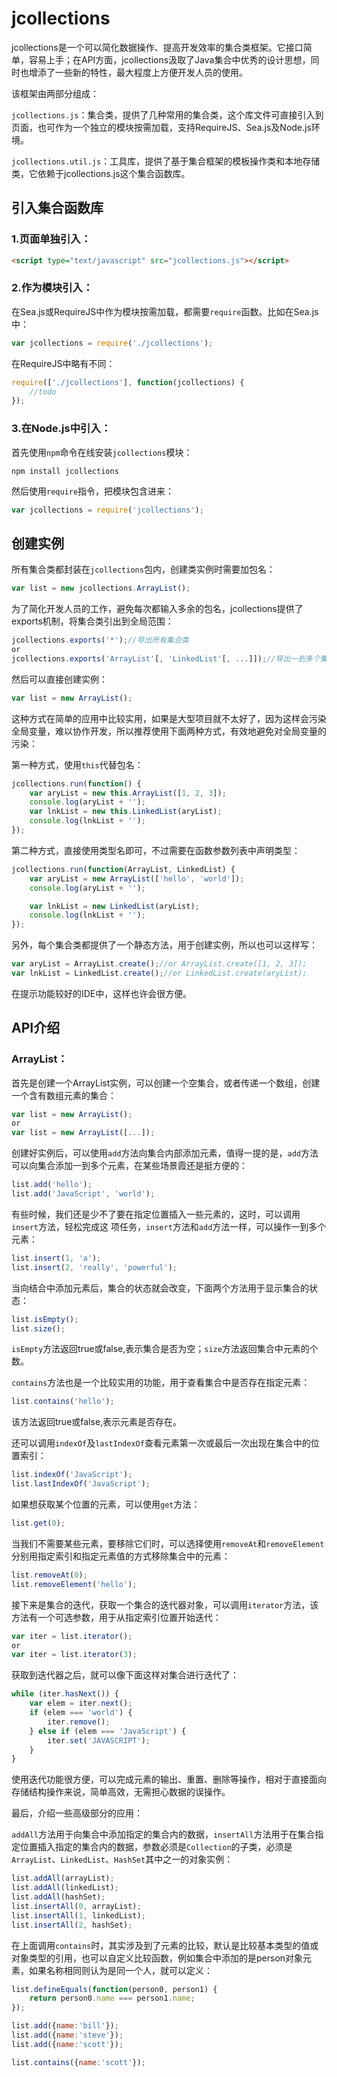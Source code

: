 # jcollections

jcollections是一个可以简化数据操作、提高开发效率的集合类框架。它接口简单，容易上手；在API方面，jcollections汲取了Java集合中优秀的设计思想，同时也增添了一些新的特性，最大程度上方便开发人员的使用。

该框架由两部分组成：

`jcollections.js`：集合类，提供了几种常用的集合类，这个库文件可直接引入到页面，也可作为一个独立的模块按需加载，支持RequireJS、Sea.js及Node.js环境。

`jcollections.util.js`：工具库，提供了基于集合框架的模板操作类和本地存储类，它依赖于jcollections.js这个集合函数库。

## 引入集合函数库
### 1.页面单独引入：

```html
<script type="text/javascript" src="jcollections.js"></script>
```
### 2.作为模块引入：
在Sea.js或RequireJS中作为模块按需加载，都需要`require`函数。比如在Sea.js中：

```javascript
var jcollections = require('./jcollections');
```
在RequireJS中略有不同：

```javascript
require(['./jcollections'], function(jcollections) {
	//todo
});
```
### 3.在Node.js中引入：
首先使用`npm`命令在线安装`jcollections`模块：

```
npm install jcollections
```
然后使用`require`指令，把模块包含进来：

```javascript
var jcollections = require('jcollections');
```
## 创建实例
所有集合类都封装在`jcollections`包内，创建类实例时需要加包名：

```javascript
var list = new jcollections.ArrayList();
```
为了简化开发人员的工作，避免每次都输入多余的包名，jcollections提供了exports机制，将集合类引出到全局范围：

```javascript
jcollections.exports('*');//导出所有集合类
or
jcollections.exports('ArrayList'[, 'LinkedList'[, ...]]);//导出一到多个集合类
```
然后可以直接创建实例：

```javascript
var list = new ArrayList();
```
这种方式在简单的应用中比较实用，如果是大型项目就不太好了，因为这样会污染全局变量，难以协作开发，所以推荐使用下面两种方式，有效地避免对全局变量的污染：

第一种方式，使用`this`代替包名：

```javascript
jcollections.run(function() {
	var aryList = new this.ArrayList([1, 2, 3]);
	console.log(aryList + '');
	var lnkList = new this.LinkedList(aryList);
	console.log(lnkList + '');
});
```
第二种方式，直接使用类型名即可，不过需要在函数参数列表中声明类型：

```javascript
jcollections.run(function(ArrayList, LinkedList) {
	var aryList = new ArrayList(['hello', 'world']);
   	console.log(aryList + '');

   	var lnkList = new LinkedList(aryList);
   	console.log(lnkList + '');
});
```
另外，每个集合类都提供了一个静态方法，用于创建实例，所以也可以这样写：

```javascript
var aryList = ArrayList.create();//or ArrayList.create([1, 2, 3]);
var lnkList = LinkedList.create();//or LinkedList.create(aryList);
```
在提示功能较好的IDE中，这样也许会很方便。

## API介绍
### ArrayList：
首先是创建一个ArrayList实例，可以创建一个空集合，或者传递一个数组，创建一个含有数组元素的集合：

```javascript
var list = new ArrayList();
or
var list = new ArrayList([...]); 
```
创建好实例后，可以使用`add`方法向集合内部添加元素，值得一提的是，`add`方法可以向集合添加一到多个元素，在某些场景霞还是挺方便的：

```javascript
list.add('hello');
list.add('JavaScript', 'world');
```
有些时候，我们还是少不了要在指定位置插入一些元素的，这时，可以调用`insert`方法，轻松完成这
项任务，`insert`方法和`add`方法一样，可以操作一到多个元素：

```javascript
list.insert(1, 'a');
list.insert(2, 'really', 'powerful');
```
当向结合中添加元素后，集合的状态就会改变，下面两个方法用于显示集合的状态：

```javascript
list.isEmpty();
list.size();
```
`isEmpty`方法返回true或false,表示集合是否为空；`size`方法返回集合中元素的个数。

`contains`方法也是一个比较实用的功能，用于查看集合中是否存在指定元素：

```javascript
list.contains('hello');
```
该方法返回true或false,表示元素是否存在。

还可以调用`indexOf`及`lastIndexOf`查看元素第一次或最后一次出现在集合中的位置索引：

```javascript
list.indexOf('JavaScript');
list.lastIndexOf('JavaScript');
```
如果想获取某个位置的元素，可以使用`get`方法：

```javascript
list.get(0);
```
当我们不需要某些元素，要移除它们时，可以选择使用`removeAt`和`removeElement`分别用指定索引和指定元素值的方式移除集合中的元素：

```javascript
list.removeAt(0);
list.removeElement('hello');
```

接下来是集合的迭代，获取一个集合的迭代器对象，可以调用`iterator`方法，该方法有一个可选参数，用于从指定索引位置开始迭代：

```javascript
var iter = list.iterator();
or
var iter = list.iterator(3);
```
获取到迭代器之后，就可以像下面这样对集合进行迭代了：

```javascript
while (iter.hasNext()) {
	var elem = iter.next();
	if (elem === 'world') {
		iter.remove();
	} else if (elem === 'JavaScript') {
		iter.set('JAVASCRIPT');
	}
}
```
使用迭代功能很方便，可以完成元素的输出、重置、删除等操作，相对于直接面向存储结构操作来说，简单高效，无需担心数据的误操作。

最后，介绍一些高级部分的应用：

`addAll`方法用于向集合中添加指定的集合内的数据，`insertAll`方法用于在集合指定位置插入指定的集合内的数据，参数必须是`Collection`的子类，必须是`ArrayList`、`LinkedList`、`HashSet`其中之一的对象实例：

```javascript
list.addAll(arrayList);
list.addAll(linkedList);
list.addAll(hashSet);
list.insertAll(0, arrayList);
list.insertAll(1, linkedList);
list.insertAll(2, hashSet);
```
在上面调用`contains`时，其实涉及到了元素的比较，默认是比较基本类型的值或对象类型的引用，也可以自定义比较函数，例如集合中添加的是person对象元素，如果名称相同则认为是同一个人，就可以定义：

```javascript
list.defineEquals(function(person0, person1) {
	return person0.name === person1.name;
});

list.add({name:'bill'});
list.add({name:'steve'});
list.add({name:'scott'});

list.contains({name:'scott'});
```

